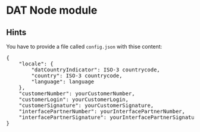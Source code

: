 # DAT Node module

## Hints
You have to provide a file called <code>config.json</code> with thise content:
<pre>
{
    "locale": {
        "datCountryIndicator": ISO-3 countrycode,
        "country": ISO-3 countrycode,
        "language": language
    },
    "customerNumber": yourCustomerNumber,
    "customerLogin": yourCustomerLogin,
    "customerSignature": yourCustomerSignature,
    "interfacePartnerNumber": yourInterfacePartnerNumber,
    "interfacePartnerSignature": yourInterfacePartnerSignature
}
</pre>